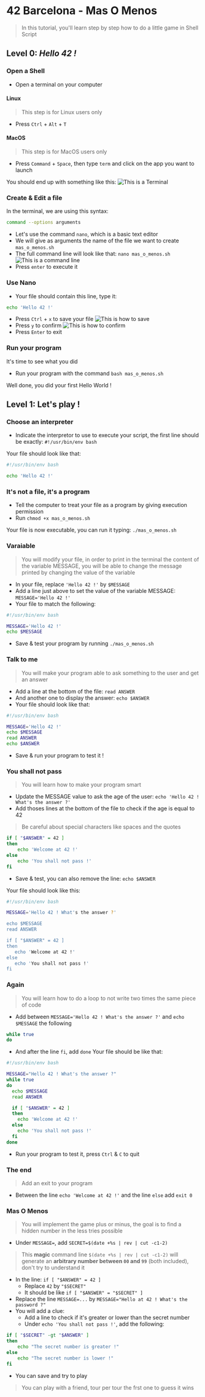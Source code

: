 # 42 Barcelona - Mas O Menos
> In this tutorial, you'll learn step by step how to do a little game in Shell Script

## Level 0: *Hello 42 !*

### Open a Shell
- Open a terminal on your computer

#### Linux
> This step is for Linux users only
- Press `Ctrl` + `Alt` + `T`

#### MacOS
> This step is for MacOS users only
- Press `Command` + `Space`, then type `term` and click on the app you want to launch

You should end up with something like this:
![This is a Terminal](./assets/shot_1.png)


### Create & Edit a file
In the terminal, we are using this syntax:
```bash
command --options arguments
```
- Let's use the command `nano`, which is a basic text editor
- We will give as arguments the name of the file we want to create `mas_o_menos.sh`
- The full command line will look like that: `nano mas_o_menos.sh`
![This is a command line](./assets/shot_2.png)
- Press `enter` to execute it

### Use Nano
- Your file should contain this line, type it:
 ```bash
 echo 'Hello 42 !'
 ```

- Press `Ctrl` + `x` to save your file
![This is how to save](./assets/shot_3.png)
- Press `y` to confirm
![This is how to confirm](./assets/shot_4.png)
- Press `Enter` to exit

### Run your program
It's time to see what you did
- Run your program with the command `bash mas_o_menos.sh`

Well done, you did your first Hello World !

## Level 1: Let's play !

### Choose an interpreter
- Indicate the interpretor to use to execute your script, the first line should be exactly:
`#!/usr/bin/env bash`
 
 Your file should look like that:
 ```bash
 #!/usr/bin/env bash

 echo 'Hello 42 !'
 ```

### It's not a file, it's a program
- Tell the computer to treat your file as a program by giving execution permission
- Run `chmod +x mas_o_menos.sh`

Your file is now executable, you can run it typing: `./mas_o_menos.sh`

### Varaiable
> You will modify your file, in order to print in the terminal the content of the variable MESSAGE, you will be able to change the message printed by changing the value of the variable
- In your file, replace `'Hello 42 !'` by `$MESSAGE`
- Add a line just above to set the value of the variable MESSAGE: `MESSAGE='Hello 42 !'`
- Your file to match the following:
```bash
#!/usr/bin/env bash

MESSAGE='Hello 42 !'
echo $MESSAGE
```
- Save & test your program by running `./mas_o_menos.sh`

### Talk to me
> You will make your program able to ask something to the user and get an answer
- Add a line at the bottom of the file: `read ANSWER`
- And another one to display the answer: `echo $ANSWER`
- Your file should look like that:
```bash
#!/usr/bin/env bash

MESSAGE='Hello 42 !'
echo $MESSAGE
read ANSWER
echo $ANSWER
```
- Save & run your program to test it !

### You shall not pass
> You will learn how to make your program smart
- Update the MESSAGE value to ask the age of the user: `echo 'Hello 42 ! What's the answer ?'`
- Add thoses lines at the bottom of the file to check if the age is equal to 42
> Be careful about special characters like spaces and the quotes
```bash
if [ "$ANSWER" = 42 ]
then
	echo 'Welcome at 42 !'
else
	echo 'You shall not pass !'
fi
```

- Save & test, you can also remove the line: `echo $ANSWER`

 Your file should look like this:
 ```bash
 #!/usr/bin/env bash

MESSAGE='Hello 42 ! What's the answer ?'

echo $MESSAGE
read ANSWER

if [ "$ANSWER" = 42 ]
then
	echo 'Welcome at 42 !'
else
	echo 'You shall not pass !'
fi
```

### Again
> You will learn how to do a loop to not write two times the same piece of code
- Add between `MESSAGE='Hello 42 ! What's the answer ?'` and `echo $MESSAGE` the following
```bash
while true
do
```
- And after the line `fi`, add `done`
Your file should be like that:
```bash
#!/usr/bin/env bash

MESSAGE="Hello 42 ! What's the answer ?"
while true
do
  echo $MESSAGE
  read ANSWER

  if [ "$ANSWER" = 42 ]
  then
    echo 'Welcome at 42 !'
  else
    echo 'You shall not pass !'
  fi
done
```

- Run your program to test it, press `Ctrl` & `C` to quit

### The end
> Add an exit to your program
- Between the line `echo 'Welcome at 42 !'` and the line `else` add `exit 0`

### Mas O Menos
> You will implement the game plus or minus, the goal is to find a hidden number in the less tries possible
- Under `MESSAGE=`, add `SECRET=$(date +%s | rev | cut -c1-2)`
> This **magic** command line `$(date +%s | rev | cut -c1-2)` will generate an **arbitrary number between `00` and `99`** (both included), don't try to understand it
- In the line: `if [ "$ANSWER" = 42 ]`
  - Replace `42` by `"$SECRET"`
  - It should be like `if [ "$ANSWER" = "$SECRET" ]`
- Replace the line `MESSAGE=...` by `MESSAGE="Hello at 42 ! What's the password ?"`
- You will add a clue:
  - Add a line to check if it's greater or lower than the secret number
  - Under `echo 'You shall not pass !'`, add the following:
```bash
if [ "$SECRET" -gt "$ANSWER" ]
then
	echo "The secret number is greater !"
else
	echo "The secret number is lower !"
fi
```
- You can save and try to play
> You can play with a friend, tour per tour the frst one to guess it wins
